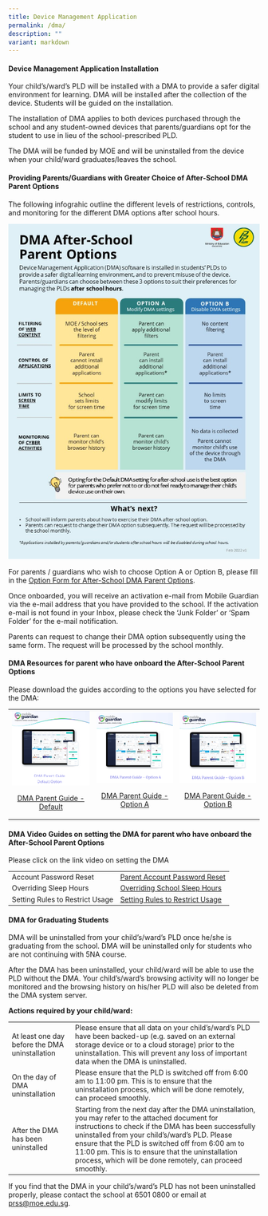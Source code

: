 ```yaml
---
title: Device Management Application
permalink: /dma/
description: ""
variant: markdown
---
```

#### Device Management Application Installation

Your child’s/ward’s PLD will be installed with a DMA to provide a safer digital environment for learning.  DMA will be installed after the collection of the device. Students will be guided on the installation.

The installation of DMA applies to both devices purchased through the school and any student-owned devices that parents/guardians opt for the student to use in lieu of the school-prescribed PLD.

The DMA will be funded by MOE and will be uninstalled from the device when your child/ward graduates/leaves the school.

#### Providing Parents/Guardians with Greater Choice of After-School DMA Parent Options

The following infograhic outline the different levels of restrictions, controls, and monitoring for the different DMA options after school hours.

![Infographic on DMA Parent Options](/images/ip8%20-%20infographic%20on%20the%20pld%20initiative_2023.jpg)

For parents / guardians who wish to choose Option A or Option B, please fill in the [Option Form for After-School DMA Parent Options](https://go.gov.sg/prss-dma-option).

Once onboarded, you will receive an activation e-mail from Mobile Guardian via the e-mail address that you have provided to the school. If the activation e-mail is not found in your Inbox, please check the ‘Junk Folder’ or ‘Spam Folder’ for the e-mail notification.

Parents can request to change their DMA option subsequently using the same form. The request will be processed by the school monthly. 

#### DMA Resources for parent who have onboard the After-School Parent Options

Please download the guides according to the options you have selected for the DMA:

|  |  |  |
| -------- | -------- | -------- |
|![DMA Default](/images/DMA/DMA_Parent_Guide_Default_Option.png) [<p align="center">DMA Parent Guide - Default](https://drive.google.com/file/d/1UqLVMv1Rn7OLPlSE7r57KUmhqy4D4GDS/view?usp=drive_link)| ![DMA Option A](/images/DMA/DMA_Parent_Guide_Option_A.png)[</p><p align="center">DMA Parent Guide - Option A](https://drive.google.com/file/d/15Qv3EfGzCyMgaXoRPOjIYgoxcwckl2Vx/view?usp=drive_link) | ![DMA Option B](/images/DMA/DMA_Parent_Guide_Option_B.png)[</p><p align="center">DMA Parent Guide - Option B](https://drive.google.com/file/d/1USUfgYZWV6hkhyTNnzAhyjwpehLOVFxl/view?usp=drive_link) |

#### DMA Video Guides on setting the DMA for parent who have onboard the After-School Parent Options


Please click on the link video on setting the DMA

| |  |
| -------- | -------- | 
| Account Password Reset | [Parent Account Password Reset](https://drive.google.com/file/d/1Z12ioBGk58D5Fo8kMoKmfv-P5AkkQK6B/view?usp=drive_link) | 
| Overriding Sleep Hours | [Overriding School Sleep Hours](https://drive.google.com/file/d/1b62IdeAw_ey_8zSF6H7Bxn5j8Lfjsnzx/view?usp=drive_link) |
| Setting Rules to Restrict Usage | [Setting Rules to Restrict Usage ](https://drive.google.com/file/d/1jSkaMA7kC_pxCpj__lNYv-uI8umL92JY/view?usp=sharing) |
	
#### DMA for Graduating Students
	
DMA will be uninstalled from your child’s/ward’s PLD once he/she is graduating from the school. DMA will be uninstalled only for students who are not continuing with 5NA course.
	
After the DMA has been uninstalled, your child/ward will be able to use the PLD without the DMA. Your child’s/ward’s browsing activity will no longer be monitored and the browsing history on his/her PLD will also be deleted from the DMA system server.
	
**Actions required by your child/ward:**

|  |  |
| -------- | -------- |
| At least one day before the DMA uninstallation  | Please ensure that all data on your child’s/ward’s PLD have been backed-up (e.g. saved on an external storage device or to a cloud storage) prior to the uninstallation. This will prevent any loss of important data when the DMA is uninstalled.   | 
| On the day of DMA uninstallation | Please ensure that the PLD is switched off from 6:00 am to 11:00 pm. This is to ensure that the uninstallation process, which will be done remotely, can proceed smoothly. |
| After the DMA has been uninstalled | Starting from the next day after the DMA uninstallation, you may refer to the attached document for instructions to check if the DMA has been successfully uninstalled from your child’s/ward’s PLD. Please ensure that the PLD is switched off from 6:00 am to 11:00 pm. This is to ensure that the uninstallation process, which will be done remotely, can proceed smoothly. | 

If you find that the DMA in your child’s/ward’s PLD has not been uninstalled properly, please contact the school at 6501 0800 or email at prss@moe.edu.sg. </p>